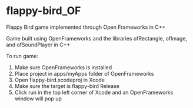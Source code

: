 # flappy-bird_OF
Flappy Bird game implemented through Open Frameworks in C++

Game built using OpenFrameworks and the libraries ofRectangle, ofImage, and ofSoundPlayer in C++

To run game:
1. Make sure OpenFrameworks is installed
2. Place project in apps/myApps folder of OpenFrameworks
3. Open flappy-bird.xcodeproj in Xcode
4. Make sure the target is flappy-bird Release
5. Click run in the top left corner of Xcode and an OpenFrameworks window will pop up

